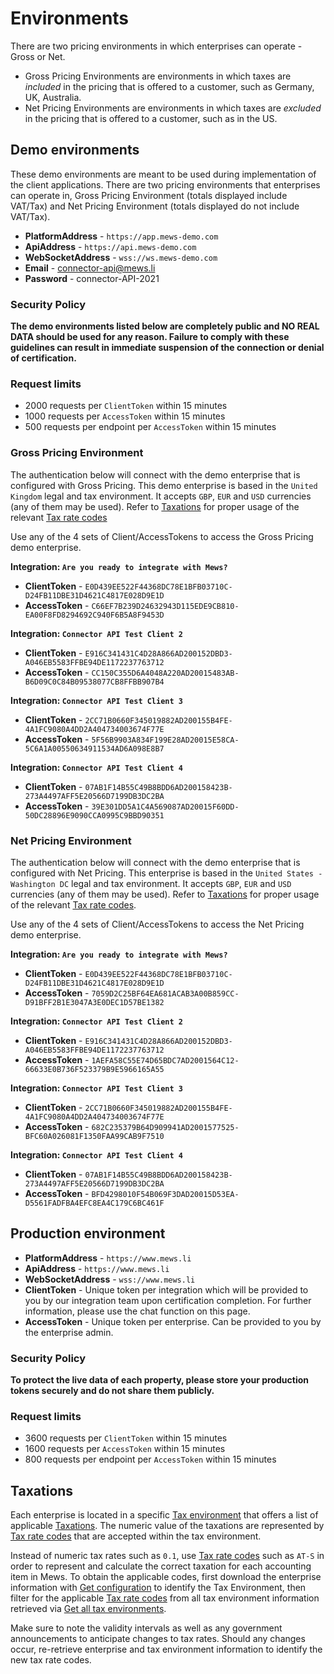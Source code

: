 # Environments

There are two pricing environments in which enterprises can operate - Gross or Net.
* Gross Pricing Environments are environments in which taxes are *included* in the pricing that is offered to a customer, such as Germany, UK, Australia.
* Net Pricing Environments are environments in which taxes are *excluded* in the pricing that is offered to a customer, such as in the US.

## Demo environments

These demo environments are meant to be used during implementation of the client applications. There are two pricing environments that enterprises can operate in, Gross Pricing Environment (totals displayed include VAT/Tax) and Net Pricing Environment (totals displayed do not include VAT/Tax). 

* **PlatformAddress** - `https://app.mews-demo.com`
* **ApiAddress** - `https://api.mews-demo.com`
* **WebSocketAddress** - `wss://ws.mews-demo.com`
* **Email** - connector-api@mews.li
* **Password** - connector-API-2021

### Security Policy

**The demo environments listed below are completely public and NO REAL DATA should be used for any reason. Failure to comply with these guidelines can result in immediate suspension of the connection or denial of certification.**

### Request limits

* 2000 requests per `ClientToken` within 15 minutes
* 1000 requests per `AccessToken` within 15 minutes
* 500 requests per endpoint per `AccessToken` within 15 minutes

### Gross Pricing Environment

The authentication below will connect with the demo enterprise that is configured with Gross Pricing. This demo enterprise is based in the `United Kingdom` legal and tax environment. It accepts `GBP`, `EUR` and `USD` currencies (any of them may be used). Refer to [Taxations](#taxations) for proper usage of the relevant [Tax rate codes](../operations/configuration.md#tax-rate)

Use any of the 4 sets of Client/AccessTokens to access the Gross Pricing demo enterprise.

**Integration: `Are you ready to integrate with Mews?`**
* **ClientToken** - `E0D439EE522F44368DC78E1BFB03710C-D24FB11DBE31D4621C4817E028D9E1D`
* **AccessToken** - `C66EF7B239D24632943D115EDE9CB810-EA00F8FD8294692C940F6B5A8F9453D`

**Integration: `Connector API Test Client 2`**
* **ClientToken** - `E916C341431C4D28A866AD200152DBD3-A046EB5583FFBE94DE1172237763712`
* **AccessToken** - `CC150C355D6A4048A220AD20015483AB-B6D09C0C84B09538077CB8FFBB907B4`

**Integration: `Connector API Test Client 3`**
* **ClientToken** - `2CC71B0660F345019882AD200155B4FE-4A1FC9080A4DD2A404734003674F77E`
* **AccessToken** - `5F56B9903A834F199E28AD20015E58CA-5C6A1A00550634911534AD6A098E8B7`

**Integration: `Connector API Test Client 4`**
* **ClientToken** - `07AB1F14B55C49B8BDD6AD200158423B-273A4497AFF5E20566D7199DB3DC2BA`
* **AccessToken** - `39E301DD5A1C4A569087AD20015F60DD-50DC28896E9090CCA0995C9BBD90351`

### Net Pricing Environment

The authentication below will connect with the demo enterprise that is configured with Net Pricing. This enterprise is based in the `United States - Washington DC` legal and tax environment. It accepts `GBP`, `EUR` and `USD` currencies (any of them may be used). Refer to [Taxations](#taxations) for proper usage of the relevant [Tax rate codes](../operations/configuration.md#tax-rate).

Use any of the 4 sets of Client/AccessTokens to access the Net Pricing demo enterprise.

**Integration: `Are you ready to integrate with Mews?`**
* **ClientToken** - `E0D439EE522F44368DC78E1BFB03710C-D24FB11DBE31D4621C4817E028D9E1D`
* **AccessToken** - `7059D2C25BF64EA681ACAB3A00B859CC-D91BFF2B1E3047A3E0DEC1D57BE1382`

**Integration: `Connector API Test Client 2`**
* **ClientToken** - `E916C341431C4D28A866AD200152DBD3-A046EB5583FFBE94DE1172237763712`
* **AccessToken** - `1AEFA58C55E74D65BDC7AD2001564C12-66633E0B736F523379B9E5966165A55`

**Integration: `Connector API Test Client 3`**
* **ClientToken** - `2CC71B0660F345019882AD200155B4FE-4A1FC9080A4DD2A404734003674F77E`
* **AccessToken** - `682C235379B64D909941AD2001577525-BFC60A026081F1350FAA99CAB9F7510`

**Integration: `Connector API Test Client 4`**
* **ClientToken** - `07AB1F14B55C49B8BDD6AD200158423B-273A4497AFF5E20566D7199DB3DC2BA`
* **AccessToken** - `BFD4298010F54B069F3DAD20015D53EA-D5561FADFBA4EFC8EA4C179C6BC461F`

## Production environment

* **PlatformAddress** - `https://www.mews.li`
* **ApiAddress** - `https://www.mews.li`
* **WebSocketAddress** - `wss://www.mews.li`
* **ClientToken** - Unique token per integration which will be provided to you by our integration team upon certification completion. For further information, please use the chat function on this page.
* **AccessToken** - Unique token per enterprise. Can be provided to you by the enterprise admin.

### Security Policy

**To protect the live data of each property, please store your production tokens securely and do not share them publicly.**

### Request limits

* 3600 requests per `ClientToken` within 15 minutes
* 1600 requests per `AccessToken` within 15 minutes
* 800 requests per endpoint per `AccessToken` within 15 minutes

## Taxations

Each enterprise is located in a specific [Tax environment](../operations/configuration.md#tax-environment) that offers a list of applicable [Taxations](../operations/configuration.md#taxation). The numeric value of the taxations are represented by [Tax rate codes](../operations/configuration.md#tax-rate) that are accepted within the tax environment. 

Instead of numeric tax rates such as `0.1`, use [Tax rate codes](../operations/configuration.md#tax-rate) such as `AT-S` in order to represent and calculate the correct taxation for each accounting item in Mews. To obtain the applicable codes, first download the enterprise information with [Get configuration](../operations/configuration.md#get-configuration) to identify the Tax Environment, then filter for the applicable [Tax rate codes](../operations/configuration.md#tax-rate) from all tax environment information retrieved via [Get all tax environments](../operations/configuration.md#get-all-tax-environments). 

Make sure to note the validity intervals as well as any government announcements to anticipate changes to tax rates. Should any changes occur, re-retrieve enterprise and tax environment information to identify the new tax rate codes.
